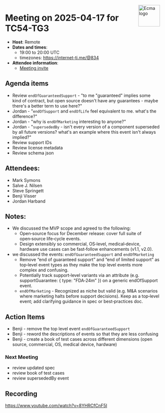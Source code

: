 <img src="https://tc54.org/images/ecma.svg" align="right" height="70" alt="Ecma logo" /> <!-- markdownlint-disable-line MD041 -->

# Meeting on 2025-04-17 for TC54-TG3

- **Host**: Remote
- **Dates and times**:
    - 19:00 to 20:00 UTC
    - timezones: https://internet-ti.me/@834
- **Attendee information**:
  - [Meeting invite](https://calendar.google.com/calendar/event?action=TEMPLATE&tmeid=MGNlbWgwcDdoYWtwbjhvZ[…]4f08c63792f2e654f2a7ebc%40group.calendar.google.com&scp=ALL)

## Agenda items

- Review `endOfGuaranteedSupport` - "to me "guaranteed" implies some kind of contract, but open source doesn't have any guarantees - maybe there's a better term to use here?"
- Jordan - "`endOfSupport` and `endOfLife` feel equivalent to me. what's the difference?"
- Jordan - "why is `endOfMarketing`  interesting to anyone?"
- Jordan - "`supersededBy` - isn't every version of a component superseded by all future versions? what's an example where this event isn't always implied?"
- Review support IDs
- Review license metadata
- Review schema json

## Attendees:

- Mark Symons
- Salve J. Nilsen
- Steve Springett
- Benji Visser
- Jordan Harband

## Notes:

- We discussed the MVP scope and agreed to the following:
  - Open‑source focus for December release: cover full suite of open‑source life‑cycle events.
  - Design extensibly so commercial, OS‑level, medical‑device, hardware use cases can be fast‑follow enhancements (v1.1, v2.0).
- we discussed the events: `endOfGuaranteedSupport` and `endOfMarketing`
  - Remove “end of guaranteed support” and “end of limited support” as top‑level event types as they make the top level events more complex and confusing.
  - Potentially track support‑level variants via an attribute (e.g. supportGuarantee: { type: "FDA‑24m" }) on a generic endOfSupport event.
  - `endOfMarketing` - Recognized as niche but valid (e.g. M&A scenarios where marketing halts before support decisions). Keep as a top‑level event; add clarifying guidance in spec or best‑practices doc.

## Action Items

- Benji - remove the top level event `endOfGuaranteedSupport`
- Benji - reword the descriptions of events so that they are less confusing
- Benji - create a book of test cases across different dimensions (open source, commercial, OS, medical device, hardware)

### Next Meeting

- review updated spec
- review book of test cases
- review supersededBy event

## Recording

https://www.youtube.com/watch?v=8YHRCfCnF5I
